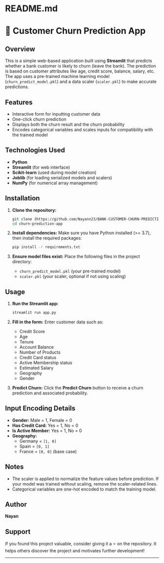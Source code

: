 # README.md

# 🏦 Customer Churn Prediction App

## Overview
This is a simple web-based application built using **Streamlit** that predicts whether a bank customer is likely to churn (leave the bank). The prediction is based on customer attributes like age, credit score, balance, salary, etc. The app uses a pre-trained machine learning model (`churn_predict_model.pkl`) and a data scaler (`scaler.pkl`) to make accurate predictions.

## Features
- Interactive form for inputting customer data
- One-click churn prediction
- Displays both the churn result and the churn probability
- Encodes categorical variables and scales inputs for compatibility with the trained model

## Technologies Used
- **Python**
- **Streamlit** (for web interface)
- **Scikit-learn** (used during model creation)
- **Joblib** (for loading serialized models and scalers)
- **NumPy** (for numerical array management)

## Installation

1. **Clone the repository:**
   ```bash
   git clone (https://github.com/Nayann23/BANK-CUSTOMER-CHURN-PREDICTION-USING-ML-DL.git)
   cd churn-prediction-app
   ```

2. **Install dependencies:**
   Make sure you have Python installed (>= 3.7), then install the required packages:
   ```bash
   pip install -r requirements.txt
   ```

3. **Ensure model files exist:**
   Place the following files in the project directory:
   - `churn_predict_model.pkl` (your pre-trained model)
   - `scaler.pkl` (your scaler, optional if not using scaling)

## Usage

1. **Run the Streamlit app:**
   ```bash
   streamlit run app.py
   ```

2. **Fill in the form:**
   Enter customer data such as:
   - Credit Score
   - Age
   - Tenure
   - Account Balance
   - Number of Products
   - Credit Card status
   - Active Membership status
   - Estimated Salary
   - Geography
   - Gender

3. **Predict Churn:**
   Click the **Predict Churn** button to receive a churn prediction and associated probability.

## Input Encoding Details

- **Gender:** Male = 1, Female = 0
- **Has Credit Card:** Yes = 1, No = 0
- **Is Active Member:** Yes = 1, No = 0
- **Geography:**
  - Germany = `[1, 0]`
  - Spain = `[0, 1]`
  - France = `[0, 0]` (base case)

## Notes

- The scaler is applied to normalize the feature values before prediction. If your model was trained without scaling, remove the scaler-related lines.
- Categorical variables are one-hot encoded to match the training model.

## Author

**Nayan**

## Support

If you found this project valuable, consider giving it a ⭐️ on the repository. It helps others discover the project and motivates further development!

---
